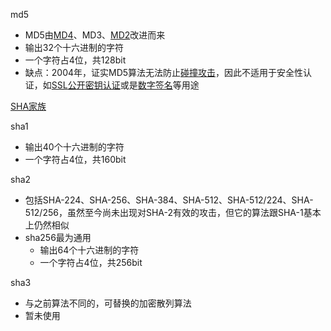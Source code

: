 md5

- MD5由[MD4](https://zh.wikipedia.org/wiki/MD4)、MD3、[MD2](https://zh.wikipedia.org/w/index.php?title=MD2&action=edit&redlink=1)改进而来
- 输出32个十六进制的字符
- 一个字符占4位，共128bit
- 缺点：2004年，证实MD5算法无法防止[碰撞攻击](https://zh.wikipedia.org/w/index.php?title=碰撞攻击&action=edit&redlink=1)，因此不适用于安全性认证，如[SSL](https://zh.wikipedia.org/wiki/SSL)[公开密钥认证](https://zh.wikipedia.org/wiki/公開金鑰認證)或是[数字签名](https://zh.wikipedia.org/wiki/數位簽章)等用途



[SHA家族](https://zh.wikipedia.org/wiki/SHA%E5%AE%B6%E6%97%8F)

sha1

- 输出40个十六进制的字符
- 一个字符占4位，共160bit



sha2

- 包括SHA-224、SHA-256、SHA-384、SHA-512、SHA-512/224、SHA-512/256，虽然至今尚未出现对SHA-2有效的攻击，但它的算法跟SHA-1基本上仍然相似
- sha256最为通用
  - 输出64个十六进制的字符
  - 一个字符占4位，共256bit



sha3

- 与之前算法不同的，可替换的加密散列算法
- 暂未使用